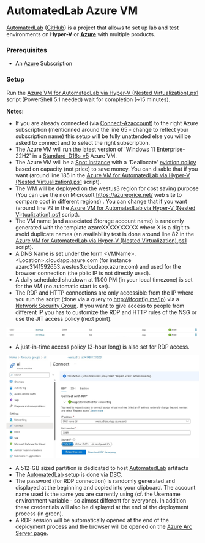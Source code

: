 # AutomatedLab Azure VM

[AutomatedLab](https://automatedlab.org) ([GitHub](https://github.com/AutomatedLab/AutomatedLab)) is a project that allows to set up lab and test environments on **Hyper-V** or **[Azure](https://portal.azure.com/)** with multiple products.

### Prerequisites 

  * An [Azure](https://portal.azure.com) Subscription

### Setup

Run the [Azure VM for AutomatedLab via Hyper-V (Nested Virtualization).ps1](Azure%20VM%20for%20AutomatedLab%20via%20Hyper-V%20(Nested%20Virtualization).ps1) script (PowerShell 5.1 needed) wait for completion (~15 minutes).

**Notes:**
* If you are already connected (via [Connect-Azaccount](https://learn.microsoft.com/en-us/powershell/module/az.accounts/connect-azaccount)) to the right Azure subscription (mentionned around the line 65 - change to reflect your subscription name) this setup will be fully unattended else you will be asked to connect and to select the right subscription. 
* The Azure VM will run the latest version of 'Windows 11 Enterprise- 22H2' in a [Standard_D16s_v5](https://learn.microsoft.com/en-us/azure/virtual-machines/dv5-dsv5-series) Azure VM.
* The Azure VM will be a [Spot Instance](https://learn.microsoft.com/en-us/azure/virtual-machines/spot-vms) with a 'Deallocate' [eviction policy](https://learn.microsoft.com/en-us/azure/architecture/guide/spot/spot-eviction#eviction-policy) based on capacity (not price) to save money. You can disable that if you want (around line 185 in the [Azure VM for AutomatedLab via Hyper-V (Nested Virtualization).ps1](Azure%20VM%20for%20AutomatedLab%20via%20Hyper-V%20(Nested%20Virtualization).ps1) script).
* The WM will be deployed on the westus3 region for cost saving purpose (You can use the non Microsoft https://azureprice.net/ web site to compare cost in different regions) . You can change  that if you want (around line 79 in the [Azure VM for AutomatedLab via Hyper-V (Nested Virtualization).ps1](Azure%20VM%20for%20AutomatedLab%20via%20Hyper-V%20(Nested%20Virtualization).ps1) script).
* The VM name (and associated Storage account name) is randomly generated with the template azarcXXXXXXXXXX where X is a digit to avoid duplicate names (an availability test is done around line 82 in the [Azure VM for AutomatedLab via Hyper-V (Nested Virtualization).ps1](Azure%20VM%20for%20AutomatedLab%20via%20Hyper-V%20(Nested%20Virtualization).ps1) script).
* A DNS Name is set under the form \<VMName\>.\<Location\>.cloudapp.azure.com (for instance azarc3141592653.westus3.cloudapp.azure.com) and used for the browser connection (the pblic IP is not directly used).
* A daily scheduled shutdown at 11:00 PM (in your local timezone) is set for the VM (no automatic start is set).
* The RDP and HTTP connections are only accessible from the IP where you run the script (done via a query to http://ifconfig.me/ip) via a [Network Security Group](https://learn.microsoft.com/en-us/azure/virtual-network/network-security-group-how-it-works). If you want to give access to people from different IP you has to customize the RDP and HTTP rules of the NSG or use the JIT access policy (next point).

![](docs/nsg.jpg)
* A just-in-time access policy (3-hour long) is also set for RDP access.

![](docs/jit.jpg)

* A 512-GB sized partition is dedicated to host [AutomatedLab](https://automatedlab.org) artifacts
* The [AutomatedLab](https://automatedlab.org) setup is done via [DSC](https://learn.microsoft.com/en-us/powershell/dsc/getting-started/wingettingstarted). 
* The password (for RDP connection) is randomly generated and displayed at the beginning and copied into your clipboard. The account name used is the same you are currently using (cf. the Username environment variable - so almost different for everyone). In addition these credentials will also be displayed at the end of the deployment process (in green).
* A RDP session will be automatically opened at the end of the deployment process and the browser will be opened on the [Azure Arc Server page](https://portal.azure.com/#blade/HubsExtension/BrowseResource/resourceType/Microsoft.HybridCompute%2Fmachines). 